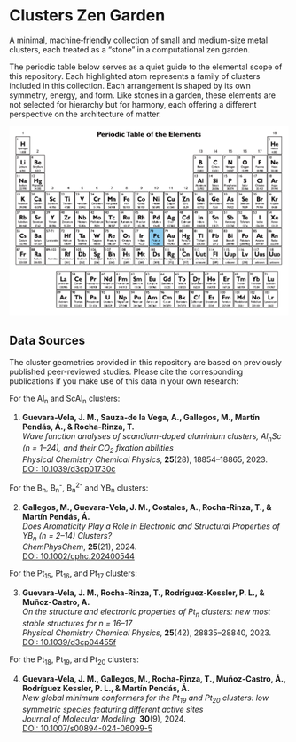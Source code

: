 # Clusters Zen Garden

A minimal, machine‑friendly collection of small and medium-size metal clusters, each treated as a “stone” in a computational zen garden.

The periodic table below serves as a quiet guide to the elemental scope of this repository. Each highlighted atom represents a family of clusters included in this collection. Each arrangement is shaped by its own symmetry, energy, and form. Like stones in a garden, these elements are not selected for hierarchy but for harmony, each offering a different perspective on the architecture of matter.

<p align="center">
  <img src="img/periodic_table.png" alt="Periodic Table of Included Elements" width="700"/>
</p>

## Data Sources

The cluster geometries provided in this repository are based on previously published peer-reviewed studies. Please cite the corresponding publications if you make use of this data in your own research:

For the Al<sub>n</sub> and ScAl<sub>n</sub> clusters:

1. **Guevara-Vela, J. M., Sauza-de la Vega, A., Gallegos, M., Martín Pendás, Á., & Rocha-Rinza, T.**  
   *Wave function analyses of scandium-doped aluminium clusters, Al<sub>n</sub>Sc (n = 1–24), and their CO<sub>2</sub> fixation abilities*  
   _Physical Chemistry Chemical Physics_, **25**(28), 18854–18865, 2023.  
   [DOI: 10.1039/d3cp01730c](https://doi.org/10.1039/d3cp01730c)

For the B<sub>n</sub>, B<sub>n</sub><sup>-</sup>, B<sub>n</sub><sup>2-</sup> and YB<sub>n</sub> clusters:

2. **Gallegos, M., Guevara‐Vela, J. M., Costales, A., Rocha‐Rinza, T., & Martín Pendás, Á.**  
   *Does Aromaticity Play a Role in Electronic and Structural Properties of YB<sub>n</sub> (n = 2–14) Clusters?*  
   _ChemPhysChem_, **25**(21), 2024.  
   [DOI: 10.1002/cphc.202400544](https://doi.org/10.1002/cphc.202400544)


For the Pt<sub>15</sub>, Pt<sub>16</sub>, and Pt<sub>17</sub> clusters: 

3. **Guevara-Vela, J. M., Rocha-Rinza, T., Rodríguez-Kessler, P. L., & Muñoz-Castro, A.**  
   *On the structure and electronic properties of Pt<sub>n</sub> clusters: new most stable structures for n = 16–17*  
   _Physical Chemistry Chemical Physics_, **25**(42), 28835–28840, 2023.  
   [DOI: 10.1039/d3cp04455f](https://doi.org/10.1039/d3cp04455f)


For the Pt<sub>18</sub>, Pt<sub>19</sub>, and Pt<sub>20</sub> clusters:

4. **Guevara-Vela, J. M., Gallegos, M., Rocha-Rinza, T., Muñoz-Castro, Á., Rodríguez Kessler, P. L., & Martín Pendás, Á.**  
   *New global minimum conformers for the Pt<sub>19</sub> and Pt<sub>20</sub> clusters: low symmetric species featuring different active sites*  
   _Journal of Molecular Modeling_, **30**(9), 2024.  
   [DOI: 10.1007/s00894-024-06099-5](https://doi.org/10.1007/s00894-024-06099-5)

